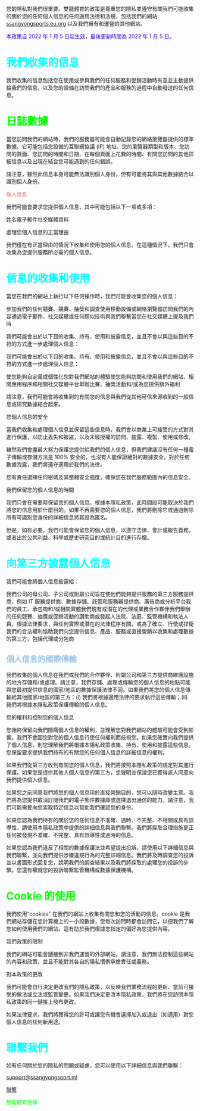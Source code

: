 您的隱私對我們很重要。雙龍體育的政策是尊重您的隱私並遵守有關我們可能收集的關於您的任何個人信息的任何適用法律和法規，包括我們的網站[ssangyongsports.eu.org](?home) 以及我們擁有和運營的其他網站。

<span class="JsGRdQ" style="color: #2b00fe;">本政策自 2022 年 1 月 5 日起生效，最後更新時間為 2022 年 1 月 5 日。</span>

# <span class="JsGRdQ" style="color: #01ffff;">我們收集的信息</span>

<span class="JsGRdQ">我們收集的信息包括您在使用或參與我們的任何服務和促銷活動時有意並主動提供給我們的信息，以及您的設備在訪問我們的產品和服務的過程中自動發送的任何信息。</span>

# <span class="JsGRdQ" style="color: #04ff00;">日誌數據</span>

<span class="JsGRdQ">當您訪問我們的網站時，我們的服務器可能會自動記錄您的網絡瀏覽器提供的標準數據。它可能包括您設備的互聯網協議 (IP) 地址、您的瀏覽器類型和版本、您訪問的頁面、您訪問的時間和日期、在每個頁面上花費的時間、有關您訪問的其他詳細信息以及出現在結合您可能遇到的任何錯誤。</span>

<span class="JsGRdQ">請注意，雖然此信息本身可能無法識別個人身份，但有可能將其與其他數據結合以識別個人身份。</span>

<span class="JsGRdQ" style="color: #e06666;">個人信息</span>

<span class="JsGRdQ">我們可能會要求您提供個人信息，其中可能包括以下一項或多項：</span>

<span class="JsGRdQ">姓名電子郵件社交媒體資料</span>

<span class="JsGRdQ">處理您個人信息的正當理由</span>

<span class="JsGRdQ">我們僅在有正當理由的情況下收集和使用您的個人信息。在這種情況下，我們只會收集為您提供服務所必需的個人信息。</span>

# <span class="JsGRdQ" style="color: #01ffff;">信息的收集和使用</span>

<span class="JsGRdQ">當您在我們的網站上執行以下任何操作時，我們可能會收集您的個人信息：</span>

<span class="JsGRdQ">參加我們的任何競賽、競賽、抽獎和調查使用移動設備或網絡瀏覽器訪問我們的內容通過電子郵件、社交媒體或任何類似技術與我們聯繫當您在社交媒體上提及我們時</span>

<span class="JsGRdQ">我們可能會出於以下目的收集、持有、使用和披露信息，並且不會以與這些目的不符的方式進一步處理個人信息：</span>

<span class="JsGRdQ">我們可能會出於以下目的收集、持有、使用和披露信息，並且不會以與這些目的不符的方式進一步處理個人信息：</span>

<span class="JsGRdQ">使您能夠自定義或個性化您對我們網站的體驗使您能夠訪問和使用我們的網站、相關應用程序和相關社交媒體平台舉辦比賽、抽獎活動和/或為您提供額外福利</span>

<span class="JsGRdQ">請注意，我們可能會將收集到的有關您的信息與我們從其他可信來源收到的一般信息或研究數據結合起來。</span>

<span class="JsGRdQ">您個人信息的安全</span>

<span class="JsGRdQ">當我們收集和處理個人信息並保留這些信息時，我們會以商業上可接受的方式對其進行保護，以防止丟失和被盜，以及未經授權的訪問、披露、複製、使用或修改。</span>

<span class="JsGRdQ">雖然我們會盡最大努力保護您提供給我們的個人信息，但我們建議沒有任何一種電子傳輸或存儲方法是 100% 安全的，也沒有人能保證絕對的數據安全。對於任何數據洩露，我們將遵守適用於我們的法律。</span>

<span class="JsGRdQ">您有責任選擇任何密碼及其整體安全強度，確保您在我們服務範圍內的信息安全。</span>

<span class="JsGRdQ">我們保留您的個人信息的時間</span>

<span class="JsGRdQ">我們只會在需要時保留您的個人信息。根據本隱私政策，此時間段可能取決於我們將您的信息用於什麼目的。如果不再需要您的個人信息，我們將刪除它或通過刪除所有可識別您身份的詳細信息將其設為匿名。</span>

<span class="JsGRdQ">但是，如有必要，我們可能會保留您的個人信息，以遵守法律、會計或報告義務，或者出於公共利益、科學或歷史研究目的或統計目的進行存檔。</span>

# <span class="JsGRdQ" style="color: #01ffff;">向第三方披露個人信息</span>

<span class="JsGRdQ">我們可能會將個人信息披露給：</span>

<span class="JsGRdQ">我們公司的母公司、子公司或附屬公司旨在使他們能夠提供服務的第三方服務提供商，例如 IT 服務提供商、數據存儲、託管和服務器提供商、廣告商或分析平台我們的員工、承包商和/或相關實體我們現有或潛在的代理或業務合作夥伴我們舉辦的任何競賽、抽獎或促銷活動的讚助商或發起人法院、法庭、監管機構和執法人員，根據法律要求，與任何實際或潛在的法律程序有關，或為了確立、行使或捍衛我們的合法權利協助我們向您提供信息、產品、服務或直接營銷以收集和處理數據的第三方，包括代理或分包商</span>

## <span class="JsGRdQ" style="color: #9fc5e8;">個人信息的國際傳輸</span>

<span class="JsGRdQ">我們收集的個人信息在我們或我們的合作夥伴、附屬公司和第三方提供商維護設施的地方存儲和/或處理。請注意，我們存儲、處理或傳輸您的個人信息的地點可能與您最初提供信息的國家/地區的數據保護法律不同。如果我們將您的個人信息傳輸給其他國家/地區的第三方：(i) 我們將根據適用法律的要求執行這些傳輸；(ii) 我們將根據本隱私政策保護傳輸的個人信息。</span>

<span class="JsGRdQ">您的權利和控制您的個人信息</span>

<span class="JsGRdQ">您始終保留向我們隱瞞個人信息的權利，並理解您對我們網站的體驗可能會受到影響。我們不會因您對您的個人信息行使任何權利而歧視您。如果您確實向我們提供了個人信息，則您理解我們將根據本隱私政策收集、持有、使用和披露這些信息。您保留要求提供我們持有的有關您的任何個人信息的詳細信息的權利。</span>

<span class="JsGRdQ">如果我們從第三方收到有關您的個人信息，我們將按照本隱私政策的規定對其進行保護。如果您是提供其他人個人信息的第三方，您聲明並保證您已獲得該人同意向我們提供個人信息。</span>

<span class="JsGRdQ">如果您之前同意我們將您的個人信息用於直接營銷目的，您可以隨時改變主意。我們將為您提供取消訂閱我們的電子郵件數據庫或選擇退出通信的能力。請注意，我們可能需要向您索取特定信息以幫助我們確認您的身份。</span>

<span class="JsGRdQ">如果您認為我們持有的關於您的任何信息不准確、過時、不完整、不相關或具有誤導性，請使用本隱私政策中提供的詳細信息與我們聯繫。我們將採取合理措施更正任何被發現不准確、不完整、具有誤導性或過時的信息。</span>

<span class="JsGRdQ">如果您認為我們違反了相關的數據保護法並希望提出投訴，請使用以下詳細信息與我們聯繫，並向我們提供涉嫌違規行為的完整詳細信息。我們將及時調查您的投訴並以書面形式回复您，說明我們的調查結果以及我們將採取的處理您的投訴的步驟。您還有權就您的投訴聯繫監管機構或數據保護機構。</span>

# <span class="JsGRdQ" style="color: #04ff00;">Cookie 的使用</span>

<span class="JsGRdQ">我們使用“cookies” 在我們的網站上收集有關您和您的活動的信息。cookie 是我們網站存儲在您計算機上的一小段數據，您每次訪問時都會訪問它，以便我們了解您如何使用我們的網站。這有助於我們根據您指定的偏好為您提供內容。</span>

<span class="JsGRdQ">我們政策的限制</span>

<span class="JsGRdQ">我們的網站可能會鏈接到非我們運營的外部網站。請注意，我們無法控制這些網站的內容和政策，並且不能對其各自的隱私慣例承擔責任或義務。</span>

<span class="JsGRdQ">對本政策的更改</span>

<span class="JsGRdQ">我們可能會自行決定更改我們的隱私政策，以反映我們業務流程的更新、當前可接受的做法或立法或監管變更。如果我們決定更改本隱私政策，我們將在您訪問本隱私政策的同一鏈接上發布更改。</span>

<span class="JsGRdQ">如果法律要求，我們將獲得您的許可或讓您有機會選擇加入或退出（如適用）對您個人信息的任何新用途。</span>

# <span class="JsGRdQ" style="color: #01ffff;">聯繫我們</span>

<span class="JsGRdQ">如有任何關於您的隱私的問題或疑慮，您可以使用以下詳細信息與我們聯繫：</span>

[support@ssangyongsport.ml](mailto:support@ssangyongsport.ml)

<span class="JsGRdQ">[聯繫](https://www.ssangyongsports.eu.org/p/blog-page_14.html)</span>

<span class="JsGRdQ" style="color: #04ff00;">雙龍體育團隊</span>
